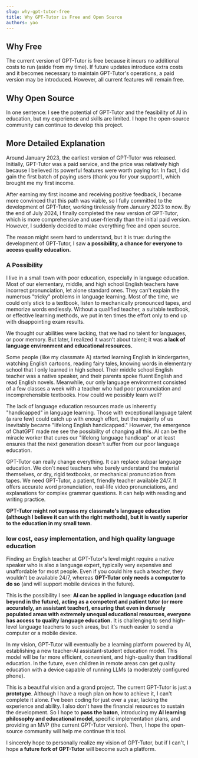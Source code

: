 ```yaml
---
slug: why-gpt-tutor-free
title: Why GPT-Tutor is Free and Open Source
authors: yao
---
```


## Why Free

The current version of GPT-Tutor is free because it incurs no additional costs to run (aside from my time). If future updates introduce extra costs and it becomes necessary to maintain GPT-Tutor's operations, a paid version may be introduced. However, all current features will remain free.

## Why Open Source

In one sentence: I see the potential of GPT-Tutor and the feasibility of AI in education, but my experience and skills are limited. I hope the open-source community can continue to develop this project.

## More Detailed Explanation

Around January 2023, the earliest version of GPT-Tutor was released. Initially, GPT-Tutor was a paid service, and the price was relatively high because I believed its powerful features were worth paying for. In fact, I did gain the first batch of paying users (thank you for your support!), which brought me my first income.

After earning my first income and receiving positive feedback, I became more convinced that this path was viable, so I fully committed to the development of GPT-Tutor, working tirelessly from January 2023 to now. By the end of July 2024, I finally completed the new version of GPT-Tutor, which is more comprehensive and user-friendly than the initial paid version. However, I suddenly decided to make everything free and open source.

The reason might seem hard to understand, but it is true: during the development of GPT-Tutor, I saw **a possibility, a chance for everyone to access quality education.**

### A Possibility

I live in a small town with poor education, especially in language education. Most of our elementary, middle, and high school English teachers have incorrect pronunciation, let alone standard ones. They can't explain the numerous "tricky" problems in language learning. Most of the time, we could only stick to a textbook, listen to mechanically pronounced tapes, and memorize words endlessly. Without a qualified teacher, a suitable textbook, or effective learning methods, we put in ten times the effort only to end up with disappointing exam results.

We thought our abilities were lacking, that we had no talent for languages, or poor memory. But later, I realized it wasn't about talent; it was **a lack of language environment and educational resources.**

Some people (like my classmate A) started learning English in kindergarten, watching English cartoons, reading fairy tales, knowing words in elementary school that I only learned in high school. Their middle school English teacher was a native speaker, and their parents spoke fluent English and read English novels. Meanwhile, our only language environment consisted of a few classes a week with a teacher who had poor pronunciation and incomprehensible textbooks. How could we possibly learn well?

The lack of language education resources made us inherently "handicapped" in language learning. Those with exceptional language talent (a rare few) could catch up with enough effort, but the majority of us inevitably became "lifelong English handicapped." However, the emergence of ChatGPT made me see the possibility of changing all this. AI can be the miracle worker that cures our "lifelong language handicap" or at least ensures that the next generation doesn't suffer from our poor language education.

GPT-Tutor can really change everything. It can replace subpar language education. We don't need teachers who barely understand the material themselves, or dry, rigid textbooks, or mechanical pronunciation from tapes. We need GPT-Tutor, a patient, friendly teacher available 24/7. It offers accurate word pronunciation, real-life video pronunciations, and explanations for complex grammar questions. It can help with reading and writing practice.

**GPT-Tutor might not surpass my classmate's language education (although I believe it can with the right methods), but it is vastly superior to the education in my small town.**

### low cost, easy implementation, and high quality language education

Finding an English teacher at GPT-Tutor's level might require a native speaker who is also a language expert, typically very expensive and unaffordable for most people. Even if you could hire such a teacher, they wouldn't be available 24/7, whereas **GPT-Tutor only needs a computer to do so** (and will support mobile devices in the future).

This is the possibility I see: **AI can be applied in language education (and beyond in the future), acting as a competent and patient tutor (or more accurately, an assistant teacher), ensuring that even in densely populated areas with extremely unequal educational resources, everyone has access to quality language education.** It is challenging to send high-level language teachers to such areas, but it's much easier to send a computer or a mobile device.

In my vision, GPT-Tutor will eventually be a learning platform powered by AI, establishing a new teacher-AI assistant-student education model. This model will be far more efficient, convenient, and high-quality than traditional education. In the future, even children in remote areas can get quality education with a device capable of running LLMs (a moderately configured phone).

This is a beautiful vision and a grand project. The current GPT-Tutor is just a **prototype**. Although I have a rough plan on how to achieve it, I can't complete it alone. I've been coding for just over a year, lacking the experience and ability. I also don't have the financial resources to sustain the development. So I hope to **pass the baton**, introducing my **AI learning philosophy and educational model**, specific implementation plans, and providing an MVP (the current GPT-Tutor version). Then, I hope the open-source community will help me continue this tool.

I sincerely hope to personally realize my vision of GPT-Tutor, but if I can't, I hope **a future fork of GPT-Tutor** will become such a platform.


